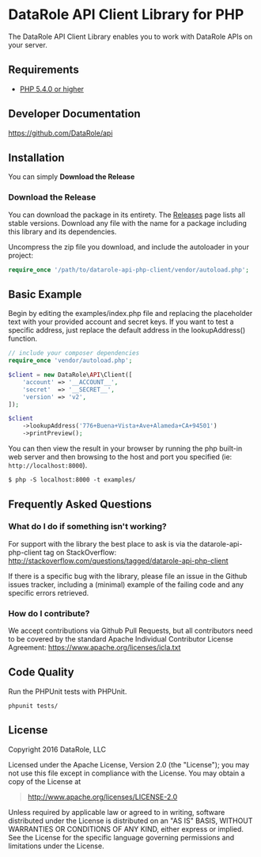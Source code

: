 # DataRole API Client Library for PHP #

The DataRole API Client Library enables you to work with DataRole APIs on your server.

## Requirements ##
* [PHP 5.4.0 or higher](http://www.php.net/)

## Developer Documentation ##
https://github.com/DataRole/api

## Installation ##

You can simply **Download the Release**

### Download the Release

You can download the package in its entirety. The [Releases](https://github.com/DataRole/api-client-php/releases) page lists all stable versions. Download any file with the name for a package including this library and its dependencies.

Uncompress the zip file you download, and include the autoloader in your project:

```php
require_once '/path/to/datarole-api-php-client/vendor/autoload.php';
```

## Basic Example ##
Begin by editing the examples/index.php file and replacing the placeholder text with your provided account and secret keys.  If you want to test a specific address, just replace the default address in the lookupAddress() function. 

```PHP
// include your composer dependencies
require_once 'vendor/autoload.php';

$client = new DataRole\API\Client([
    'account' => '__ACCOUNT__',
    'secret'  => '__SECRET__',
    'version' => 'v2',
]);

$client
    ->lookupAddress('776+Buena+Vista+Ave+Alameda+CA+94501')
    ->printPreview();
```

You can then view the result in your browser by running the php built-in web server and then browsing to the host and port you specified (ie: `http://localhost:8000`).

```
$ php -S localhost:8000 -t examples/
```

## Frequently Asked Questions ##

### What do I do if something isn't working? ###

For support with the library the best place to ask is via the datarole-api-php-client tag on StackOverflow: http://stackoverflow.com/questions/tagged/datarole-api-php-client

If there is a specific bug with the library, please file an issue in the Github issues tracker, including a (minimal) example of the failing code and any specific errors retrieved.

### How do I contribute? ###

We accept contributions via Github Pull Requests, but all contributors need to be covered by the standard Apache Individual Contributor License Agreement: https://www.apache.org/licenses/icla.txt

## Code Quality ##

Run the PHPUnit tests with PHPUnit.

    phpunit tests/

## License ##

Copyright 2016 DataRole, LLC

Licensed under the Apache License, Version 2.0 (the "License");
you may not use this file except in compliance with the License.
You may obtain a copy of the License at

> <http://www.apache.org/licenses/LICENSE-2.0>

Unless required by applicable law or agreed to in writing, software
distributed under the License is distributed on an "AS IS" BASIS,
WITHOUT WARRANTIES OR CONDITIONS OF ANY KIND, either express or implied.
See the License for the specific language governing permissions and
limitations under the License.
